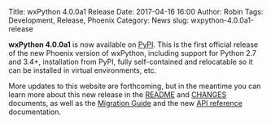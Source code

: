 Title: wxPython 4.0.0a1 Release
Date: 2017-04-16 16:00
Author: Robin
Tags: Development, Release, Phoenix
Category: News
slug: wxpython-4.0.0a1-release

**wxPython 4.0.0a1** is now available on [PyPI](https://pypi.python.org/pypi/wxPython/4.0.0a1). 
This is the first official release of the new Phoenix version of wxPython, including
support for Python 2.7 and 3.4+, installation from PyPI, fully self-contained
and relocatable so it can be installed in virtual environments, etc.

More updates to this website are forthcoming, but in the meantime you can
learn more about this new release in the 
[README](https://github.com/wxWidgets/Phoenix/blob/master/README.rst)
and [CHANGES](https://github.com/wxWidgets/Phoenix/blob/master/CHANGES.rst)
documents, as well as the 
[Migration Guide](https://wxpython.org/Phoenix/docs/html/MigrationGuide.html)
and the new [API reference](https://wxpython.org/Phoenix/docs/html/main.html)
documentation.

